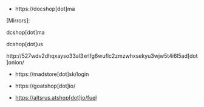 * https://docshop[dot]ma

[Mirrors]:

dcshop[dot]ma

dcshop[dot]us

http://527wdv2dhqxayso33al3xrlfg6wuflc2zmzwhxsekyu3wjw5t4i6l5ad[dot]onion/


* https://madstore[dot]sk/login

* https://goatshop[dot]io/

* https://altsrus.atshop[dot]io/fuel
